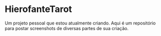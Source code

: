 # HierofanteTarot
Um projeto pessoal que estou atualmente criando. Aqui é um repositório para postar screenshots de diversas partes de sua criação.
